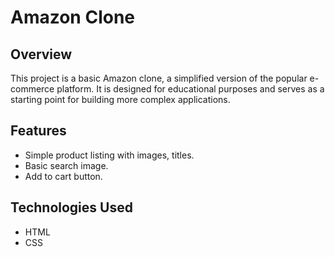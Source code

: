 # Amazon Clone

## Overview

This project is a basic Amazon clone, a simplified version of the popular e-commerce platform. It is designed for educational purposes and serves as a starting point for building more complex applications.

## Features

- Simple product listing with images, titles.
- Basic search image.
- Add to cart button.

## Technologies Used

- HTML
- CSS

